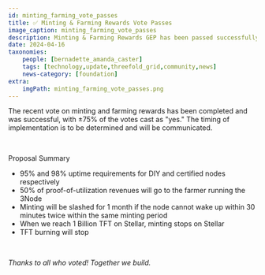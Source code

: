 ```yaml
---
id: minting_farming_vote_passes
title: ✅️ Minting & Farming Rewards Vote Passes 
image_caption: minting_farming_vote_passes
description: Minting & Farming Rewards GEP has been passed successfully. 
date: 2024-04-16
taxonomies:
    people: [bernadette_amanda_caster]
    tags: [technology,update,threefold_grid,community,news]
    news-category: [foundation]
extra:
    imgPath: minting_farming_vote_passes.png
---
```


The recent vote on minting and farming rewards has been completed and was successful, with ±75% of the votes cast as "yes." The timing of implementation is to be determined and will be communicated. 

<br/>

Proposal Summary

<ul>
<li> 95% and 98% uptime requirements for DIY and certified nodes respectively</li>
<li>50% of proof-of-utilization revenues will go to the farmer running the 3Node</li>
<li>Minting will be slashed for 1 month if the node cannot wake up within 30 minutes twice within the same minting period</li>
<li>When we reach 1 Billion TFT on Stellar, minting stops on Stellar</li>
<li>TFT burning will stop</li>
</ul>

</br>

*Thanks to all who voted! Together we build.*
